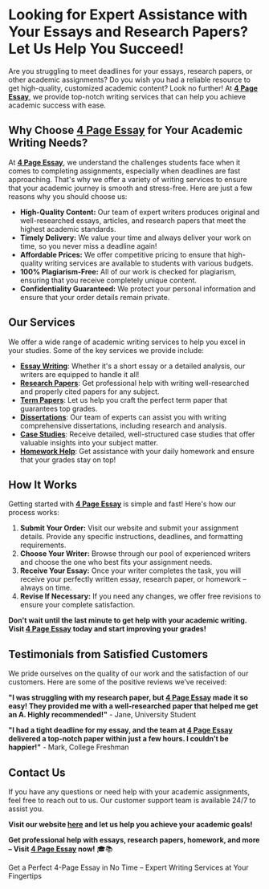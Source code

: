 <h1>Looking for Expert Assistance with Your Essays and Research Papers? Let Us Help You Succeed!</h1>

<p>Are you struggling to meet deadlines for your essays, research papers, or other academic assignments? Do you wish you had a reliable resource to get high-quality, customized academic content? Look no further! At <strong><a href="https://tinyurl.com/topessay?keyword=4+page+essay" target="_blank">4 Page Essay</a></strong>, we provide top-notch writing services that can help you achieve academic success with ease.</p>

<h2>Why Choose <strong><a href="https://tinyurl.com/topessay?keyword=4+page+essay" target="_blank">4 Page Essay</a></strong> for Your Academic Writing Needs?</h2>

<p>At <strong><a href="https://tinyurl.com/topessay?keyword=4+page+essay" target="_blank">4 Page Essay</a></strong>, we understand the challenges students face when it comes to completing assignments, especially when deadlines are fast approaching. That's why we offer a variety of writing services to ensure that your academic journey is smooth and stress-free. Here are just a few reasons why you should choose us:</p>

<ul>
    <li><strong>High-Quality Content:</strong> Our team of expert writers produces original and well-researched essays, articles, and research papers that meet the highest academic standards.</li>
    <li><strong>Timely Delivery:</strong> We value your time and always deliver your work on time, so you never miss a deadline again!</li>
    <li><strong>Affordable Prices:</strong> We offer competitive pricing to ensure that high-quality writing services are available to students with various budgets.</li>
    <li><strong>100% Plagiarism-Free:</strong> All of our work is checked for plagiarism, ensuring that you receive completely unique content.</li>
    <li><strong>Confidentiality Guaranteed:</strong> We protect your personal information and ensure that your order details remain private.</li>
</ul>

<h2>Our Services</h2>

<p>We offer a wide range of academic writing services to help you excel in your studies. Some of the key services we provide include:</p>

<ul>
    <li><strong><a href="https://tinyurl.com/topessay?keyword=4+page+essay" target="_blank">Essay Writing</a></strong>: Whether it's a short essay or a detailed analysis, our writers are equipped to handle it all!</li>
    <li><strong><a href="https://tinyurl.com/topessay?keyword=4+page+essay" target="_blank">Research Papers</a></strong>: Get professional help with writing well-researched and properly cited papers for any subject.</li>
    <li><strong><a href="https://tinyurl.com/topessay?keyword=4+page+essay" target="_blank">Term Papers</a></strong>: Let us help you craft the perfect term paper that guarantees top grades.</li>
    <li><strong><a href="https://tinyurl.com/topessay?keyword=4+page+essay" target="_blank">Dissertations</a></strong>: Our team of experts can assist you with writing comprehensive dissertations, including research and analysis.</li>
    <li><strong><a href="https://tinyurl.com/topessay?keyword=4+page+essay" target="_blank">Case Studies</a></strong>: Receive detailed, well-structured case studies that offer valuable insights into your subject matter.</li>
    <li><strong><a href="https://tinyurl.com/topessay?keyword=4+page+essay" target="_blank">Homework Help</a></strong>: Get assistance with your daily homework and ensure that your grades stay on top!</li>
</ul>

<h2>How It Works</h2>

<p>Getting started with <strong><a href="https://tinyurl.com/topessay?keyword=4+page+essay" target="_blank">4 Page Essay</a></strong> is simple and fast! Here's how our process works:</p>

<ol>
    <li><strong>Submit Your Order:</strong> Visit our website and submit your assignment details. Provide any specific instructions, deadlines, and formatting requirements.</li>
    <li><strong>Choose Your Writer:</strong> Browse through our pool of experienced writers and choose the one who best fits your assignment needs.</li>
    <li><strong>Receive Your Essay:</strong> Once your writer completes the task, you will receive your perfectly written essay, research paper, or homework – always on time.</li>
    <li><strong>Revise If Necessary:</strong> If you need any changes, we offer free revisions to ensure your complete satisfaction.</li>
</ol>

<p><strong>Don’t wait until the last minute to get help with your academic writing. Visit <a href="https://tinyurl.com/topessay?keyword=4+page+essay" target="_blank">4 Page Essay</a> today and start improving your grades!</strong></p>

<h2>Testimonials from Satisfied Customers</h2>

<p>We pride ourselves on the quality of our work and the satisfaction of our customers. Here are some of the positive reviews we’ve received:</p>

<p><strong>"I was struggling with my research paper, but <a href="https://tinyurl.com/topessay?keyword=4+page+essay" target="_blank">4 Page Essay</a> made it so easy! They provided me with a well-researched paper that helped me get an A. Highly recommended!"</strong> - Jane, University Student</p>

<p><strong>"I had a tight deadline for my essay, and the team at <a href="https://tinyurl.com/topessay?keyword=4+page+essay" target="_blank">4 Page Essay</a> delivered a top-notch paper within just a few hours. I couldn’t be happier!"</strong> - Mark, College Freshman</p>

<h2>Contact Us</h2>

<p>If you have any questions or need help with your academic assignments, feel free to reach out to us. Our customer support team is available 24/7 to assist you.</p>

<p><strong>Visit our website <a href="https://tinyurl.com/topessay?keyword=4+page+essay" target="_blank">here</a> and let us help you achieve your academic goals!</strong></p>

<p><strong>Get professional help with essays, research papers, homework, and more – Visit <a href="https://tinyurl.com/topessay?keyword=4+page+essay" target="_blank">4 Page Essay</a> now!</strong> 🎓📚</p>
Get a Perfect 4-Page Essay in No Time – Expert Writing Services at Your Fingertips
